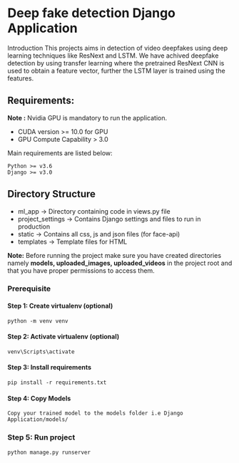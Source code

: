 # Deep fake detection Django Application

Introduction
This projects aims in detection of video deepfakes using deep learning techniques like ResNext and LSTM. We have achived deepfake detection by using transfer learning where the pretrained ResNext CNN is used to obtain a feature vector, further the LSTM layer is trained using the features.
## Requirements:

**Note :** Nvidia GPU is mandatory to run the application.
- CUDA version >= 10.0 for GPU
- GPU Compute Capability > 3.0 


Main requirements are listed below:

```
Python >= v3.6
Django >= v3.0
```

## Directory Structure

- ml_app -> Directory containing code in views.py file
- project_settings -> Contains Django settings and files to run in production
- static -> Contains all css, js and json files (for face-api)
- templates -> Template files for HTML

<b>Note:</b> Before running the project make sure you have created directories namely <strong>models, uploaded_images, uploaded_videos</strong> in the project root and that you have proper permissions to access them.



### Prerequisite
#### Step 1: Create virtualenv (optional)

`python -m venv venv`

#### Step 2: Activate virtualenv (optional)

`venv\Scripts\activate`

#### Step 3: Install requirements

`pip install -r requirements.txt`

#### Step 4: Copy Models

`Copy your trained model to the models folder i.e Django Application/models/`


### Step 5: Run project

`python manage.py runserver`
